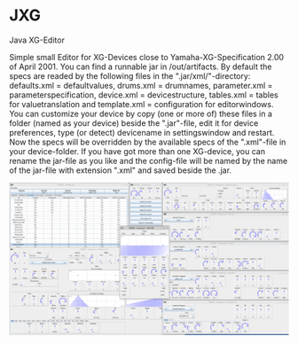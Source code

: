 # JXG
Java XG-Editor

Simple small Editor for XG-Devices close to Yamaha-XG-Specification 2.00 of April 2001.
You can find a runnable jar in /out/artifacts.
By default the specs are readed by the following files in the ".jar/xml/"-directory:
defaults.xml = defaultvalues,
drums.xml = drumnames,
parameter.xml = parameterspecification,
device.xml = devicestructure,
tables.xml = tables for valuetranslation and
template.xml = configuration for editorwindows.
You can customize your device by copy (one or more of) these files in a folder (named as your device) beside the ".jar"-file,
edit it for device preferences, type (or detect) devicename in settingswindow and restart. Now the specs will be overridden by the available specs of the ".xml"-file in your device-folder.
If you have got more than one XG-device, you can rename the jar-file as you like and the config-file will be named by the name of the jar-file with extension ".xml" and saved beside the .jar.

![screenshot](./jxgedit.png)